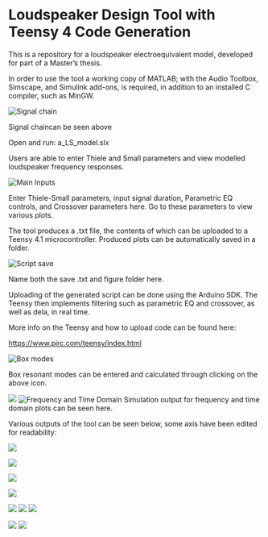 # Loudspeaker Design Tool with Teensy 4 Code Generation


This is a repository for a loudspeaker electroequivalent model, developed for part of a Master’s thesis. 

In order to use the tool a working copy of MATLAB; with the Audio Toolbox, 
Simscape, and Simulink add-ons, is required, in addition to an installed C compiler, such as MinGW. 


![Signal chain](flow.png)

Signal chaincan be seen above

Open and run: a_LS_model.slx

Users are able to enter Thiele and Small parameters and view modelled loudspeaker 
frequency responses.

![Main Inputs](input.png)

Enter Thiele-Small parameters, input signal duration, Parametric EQ controls, and Crossover parameters here. Go to these parameters to view various plots.



The tool produces a .txt file, the contents of which can be uploaded to a Teensy 4.1 microcontroller. Produced plots can be automatically saved in a folder.

![Script save](script.png)

Name both the save .txt and figure folder here.


Uploading of the generated script can be done using the Arduino SDK. The Teensy then implements  filtering such as parametric EQ and crossover, as well as dela, in real time. 

More info on the Teensy and how to upload code can be found here:

https://www.pjrc.com/teensy/index.html

![Box modes](modes.png)

Box resonant modes can be entered and calculated through clicking on the above icon.

![](freq.png)
![Frequency and Time Domain](time.png)
Simulation output for frequency and time domain plots can be seen here.





Various outputs of the tool can be seen below, some axis have been edited for readability:

![](output9.png)

![](output2.png)

![](output3.png)

![](output4.png)

![](output5.png)
![](output1.png)
![](output6.png)

![](output7.png)
![](output8.png)
